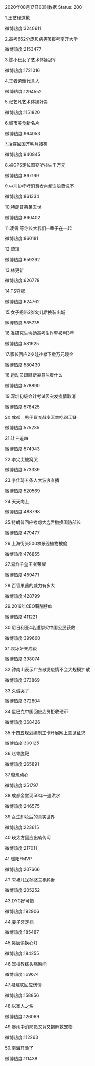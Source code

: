 2020年08月17日00时数据
Status: 200

1.王艺瑾道歉

微博热度:3240611

2.高考662分庞贝病男孩报考南开大学

微博热度:2153477

3.陈小纭女子艺术体操冠军

微博热度:1721016

4.王者荣耀代言人

微博热度:1294552

5.张艺凡艺术体操好美

微博热度:1151820

6.城市美食新名片

微博热度:964053

7.凌霄回国齐明月接机

微博热度:940845

8.被GPS定位器窃听损失千万元

微博热度:867169

9.中消协呼吁消费者向餐饮浪费说不

微博热度:861334

10.特朗普弟弟去世

微博热度:860402

11.凌霄 等你长大我们一辈子在一起

微博热度:860181

12.琉璃

微博热度:659262

13.林更新

微博热度:626778

14.TS夺冠

微博热度:624762

15.女子拐带2岁幼儿后换装出城

微博热度:585735

16.准研究生协助高考生作弊被判3年

微博热度:581925

17.家长回应2岁娃往楼下撒万元现金

微博热度:580430

18.运动员跟腱断裂意味着什么

微博热度:578890

19.深圳初级会计考试因突发疫情取消

微博热度:578425

20.成都一男子冒充战疫医生吃霸王餐

微博热度:575235

21.让三追四

微博热度:574943

22.李尖尖被窝哭

微博热度:573339

23.李佳琦五条人大波浪直播

微博热度:520569

24.天天向上

微博热度:488798

25.特朗普回应考虑大选后撤换国防部长

微博热度:479477

26.上海街头500株景观植物被偷

微博热度:476855

27.易烊千玺王者荣耀

微博热度:459471

28.百香果酱的威力有多大

微博热度:428799

29.2019年CEO薪酬榜单

微博热度:411221

30.尼日利亚4名遭绑架中国公民获救

微博热度:399660

31.袁冰妍亲成毅

微博热度:398074

32.钟南山表示广东散发疫情不会大规模扩散

微博热度:373869

33.久诚哭了

微博热度:372804

34.星巴克中国回应店员拒收硬币

微博热度:368426

35.十四五规划编制工作开展网上意见征求

微博热度:300125

36.赵粤脱靶

微博热度:265891

37.璇玑动心

微博热度:251797

38.成都金堂现50年一遇洪水

微博热度:246575

39.女生卸妆后的真实世界

微博热度:223615

40.瑛太方回应出轨传闻

微博热度:217011

41.暖阳FMVP

微博热度:207666

42.宋祖儿送孙坚三根鸭舌

微博热度:205252

43.DYG好可惜

微博热度:192906

44.姜子牙定档

微博热度:185487

45.昊辰偷换心灯

微博热度:184255

46.驾校教练头痛瞬间

微博热度:169674

47.易建联回应伤情

微博热度:158856

48.以家人之名

微博热度:126069

49.暴雨中消防员又背又抱解救宠物

微博热度:112263

50.南海开渔了

微博热度:111438

